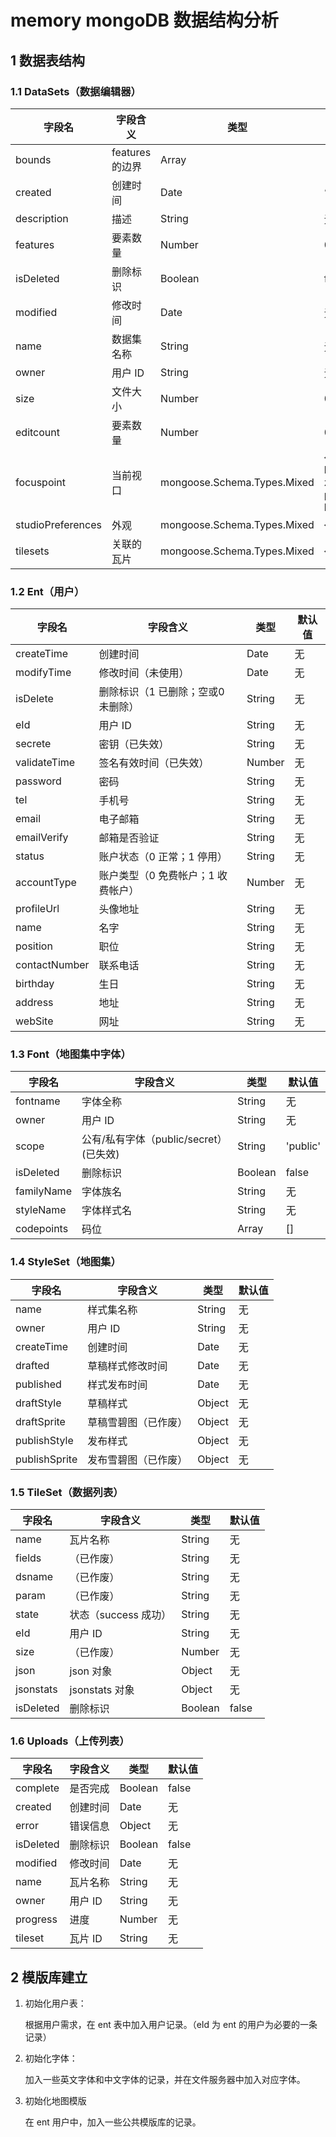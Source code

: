 # memory mongoDB 数据结构分析

## 1 数据表结构

### 1.1 DataSets（数据编辑器）

| 字段名 | 字段含义 | 类型 | 默认值 |
| --- | --- | --- | --- |
| bounds | features 的边界 | Array | [0, 0, 0, 0] |
| created | 创建时间 | Date | ‘’ |
| description | 描述 | String | 无 |
| features | 要素数量 | Number | 0 |
| isDeleted | 删除标识 | Boolean | false |
| modified | 修改时间 | Date | 无 |
| name | 数据集名称 | String | 无 |
| owner | 用户 ID | String | 无 |
| size | 文件大小 | Number | 0 |
| editcount | 要素数量 | Number | 0 |
| focuspoint | 当前视口 | mongoose.Schema.Types.Mixed | {bearing: 0, latitude:0, zoom:0, pitch:0, longitude:0} |
| studioPreferences | 外观 | mongoose.Schema.Types.Mixed | {} |
| tilesets | 关联的瓦片 | mongoose.Schema.Types.Mixed | {} |

### 1.2 Ent（用户）

| 字段名 | 字段含义 | 类型 | 默认值 |
| --- | --- | --- | --- |
| createTime | 创建时间 | Date | 无 |
| modifyTime | 修改时间（未使用） | Date | 无 |
| isDelete | 删除标识（1 已删除；空或0 未删除） | String | 无 |
| eId | 用户 ID | String | 无 |
| secrete | 密钥（已失效） | String | 无 |
| validateTime | 签名有效时间（已失效） | Number | 无 |
| password | 密码 | String | 无 |
| tel | 手机号 | String | 无 |
| email | 电子邮箱 | String | 无 |
| emailVerify | 邮箱是否验证 | String | 无 |
| status | 账户状态（0 正常；1 停用） | String | 无 |
| accountType | 账户类型（0 免费帐户；1 收费帐户） | Number | 无 |
| profileUrl | 头像地址 | String | 无 |
| name | 名字 | String | 无 |
| position | 职位 | String | 无 |
| contactNumber | 联系电话 | String | 无 |
| birthday | 生日 | String | 无 |
| address | 地址 | String | 无 |
| webSite | 网址 | String | 无 |

### 1.3 Font（地图集中字体）

| 字段名 | 字段含义 | 类型 | 默认值 |
| --- | --- | --- | --- |
| fontname | 字体全称 | String | 无 |
| owner | 用户 ID | String | 无 |
| scope | 公有/私有字体（public/secret）(已失效) | String | 'public' |
| isDeleted | 删除标识 | Boolean | false |
| familyName | 字体族名 | String | 无 |
| styleName | 字体样式名 | String | 无 |
| codepoints | 码位 | Array | [] |

### 1.4 StyleSet（地图集）

| 字段名 | 字段含义 | 类型 | 默认值 |
| --- | --- | --- | --- |
| name | 样式集名称 | String | 无 |
| owner | 用户 ID | String | 无 |
| createTime | 创建时间 | Date | 无 |
| drafted | 草稿样式修改时间 | Date | 无 |
| published | 样式发布时间 | Date | 无 |
| draftStyle | 草稿样式 | Object | 无 |
| draftSprite | 草稿雪碧图（已作废） | Object | 无 |
| publishStyle | 发布样式 | Object | 无 |
| publishSprite | 发布雪碧图（已作废） | Object | 无 |

### 1.5 TileSet（数据列表）

| 字段名 | 字段含义 | 类型 | 默认值 |
| --- | --- | --- | --- |
| name | 瓦片名称 | String | 无 |
| fields | （已作废） | String | 无 |
| dsname | （已作废） | String | 无 |
| param | （已作废） | String | 无 |
| state | 状态（success 成功） | String | 无 |
| eId | 用户 ID | String | 无 |
| size | （已作废） | Number | 无 |
| json | json 对象 | Object | 无 |
| jsonstats | jsonstats 对象 | Object | 无 |
| isDeleted | 删除标识 | Boolean | false |

### 1.6 Uploads（上传列表）

| 字段名 | 字段含义 | 类型 | 默认值 |
| --- | --- | --- | --- |
| complete | 是否完成 | Boolean | false |
| created | 创建时间 | Date | 无 |
| error | 错误信息 | Object | 无 |
| isDeleted | 删除标识 | Boolean | false |
| modified | 修改时间 | Date | 无 |
| name | 瓦片名称 | String | 无 |
| owner | 用户 ID | String | 无 |
| progress | 进度 | Number | 无 |
| tileset | 瓦片 ID | String | 无 |

## 2 模版库建立

1. 初始化用户表：

    根据用户需求，在 ent 表中加入用户记录。（eId 为 ent 的用户为必要的一条记录）

2. 初始化字体：

    加入一些英文字体和中文字体的记录，并在文件服务器中加入对应字体。

3. 初始化地图模版

    在 ent 用户中，加入一些公共模版库的记录。



